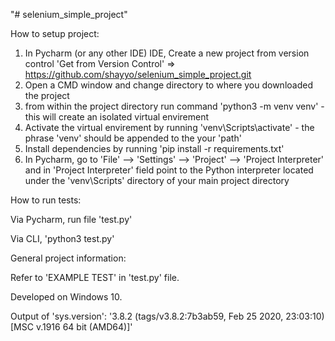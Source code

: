 "# selenium_simple_project" 


How to setup project:
1. In Pycharm (or any other IDE) IDE, Create a new project from version control 'Get from Version Control' => https://github.com/shayyo/selenium_simple_project.git
2. Open a CMD window and change directory to where you downloaded the project
3. from within the project directory run command 'python3 -m venv venv' - this will create an isolated virtual envirement
4. Activate the virtual envirement by running 'venv\Scripts\activate' - the phrase 'venv' should be appended to the your 'path' 
5. Install dependencies by running 'pip install -r requirements.txt'
6. In Pycharm, go to 'File' --> 'Settings' --> 'Project' --> 'Project Interpreter' and in 'Project Interpreter' field point to the Python interpreter located under the 'venv\Scripts' directory of your main project directory






How to run tests:

Via Pycharm, run file 'test.py'

Via CLI, 'python3 test.py' 






General project information:

Refer to 'EXAMPLE TEST' in 'test.py' file.

Developed on Windows 10.

Output of 'sys.version':
'3.8.2 (tags/v3.8.2:7b3ab59, Feb 25 2020, 23:03:10) [MSC v.1916 64 bit (AMD64)]'
